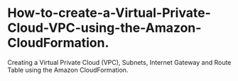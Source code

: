 # How-to-create-a-Virtual-Private-Cloud-VPC-using-the-Amazon-CloudFormation.
Creating a Virtual Private Cloud (VPC), Subnets, Internet Gateway and Route Table using the Amazon CloudFormation.
